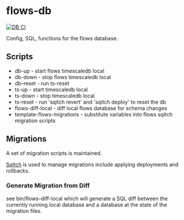 # flows-db

[![DB CI](https://github.com/cepro/flows-db/actions/workflows/db-ci.yml/badge.svg)](https://github.com/cepro/flows-db/actions/workflows/db-ci.yml)

Config, SQL, functions for the flows database.

## Scripts

- db-up - start flows timescaledb local
- db-down - stop flows timescaledb local
- db-reset - run ts-reset
- ts-up - start timescaledb local
- ts-down - stop timescaledb local
- ts-reset - run 'sqitch revert' and 'sqitch deploy' to reset the db
- flows-diff-local - diff local flows database for schema changes
- template-flows-migrations - substitute variables into flows sqitch migration scripts

## Migrations

A set of migration scripts is maintained.

[Sqitch](https://sqitch.org) is used to manage migrations include applying
deployments and rollbacks.

### Generate Migration from Diff

see bin/flows-diff-local which will generate a SQL diff between the currently
running local database and a database at the state of the migration files.